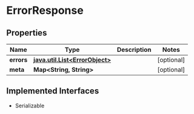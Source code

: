 

# ErrorResponse


## Properties

Name | Type | Description | Notes
------------ | ------------- | ------------- | -------------
**errors** | [**java.util.List&lt;ErrorObject&gt;**](ErrorObject.md) |  |  [optional]
**meta** | **Map&lt;String, String&gt;** |  |  [optional]


## Implemented Interfaces

* Serializable


